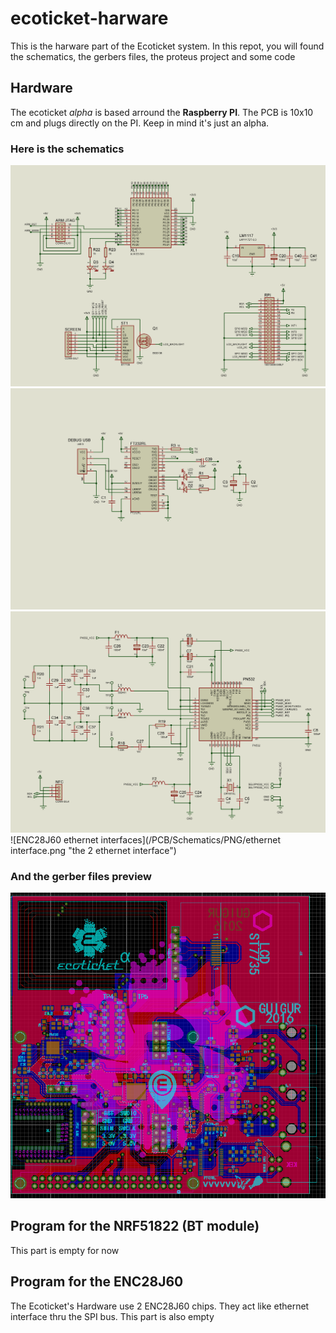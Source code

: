# ecoticket-harware
This is the harware part of the Ecoticket system.
In this repot, you will found the schematics, the gerbers files, the proteus project and some code 
## Hardware
The ecoticket *alpha* is based arround the **Raspberry PI**. 
The PCB is 10x10 cm and plugs directly on the PI.
Keep in mind it's just an alpha.

### Here is the schematics
![the ecoticket main view](/PCB/Schematics/PNG/otherthings.png "Main view")
![serial debug](/PCB/Schematics/PNG/ft232rl.png "the serial debug")
![PN532 nfc interface](/PCB/Schematics/PNG/nfc.png "the nfc interface")
![ENC28J60 ethernet interfaces](/PCB/Schematics/PNG/ethernet interface.png "the 2 ethernet interface")

### And the gerber files preview
![the ecoticket alpha](/PCB/Realease%20alpha/pcb%2018.03.16.PNG "The gerber viewer")

## Program for the NRF51822 (BT module)
This part is empty for now

## Program for the ENC28J60
The Ecoticket's Hardware use 2 ENC28J60 chips. They act like ethernet interface thru the SPI bus.
This part is also empty
